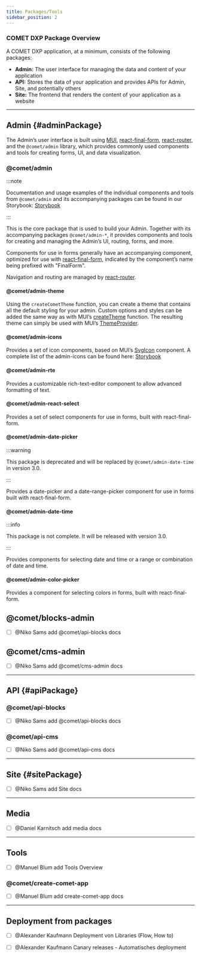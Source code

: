 ```yaml
---
title: Packages/Tools
sidebar_position: 2
---
```


### COMET DXP Package Overview

A COMET DXP application, at a minimum, consists of the following packages:
* **Admin:** The user interface for managing the data and content of your application
* **API:** Stores the data of your application and provides APIs for Admin, Site, and potentially others
* **Site:** The frontend that renders the content of your application as a website

---

## Admin {#adminPackage}

The Admin’s user interface is built using [MUI](https://mui.com/), [react-final-form](https://final-form.org/react), [react-router](https://reactrouter.com/), and the `@comet/admin` library, which provides commonly used components and tools for creating forms, UI, and data visualization.

### @comet/admin

:::note

Documentation and usage examples of the individual components and tools from `@comet/admin` and its accompanying packages can be found in our Storybook: [Storybook](https://comet-admin.netlify.app/)

:::

This is the core package that is used to build your Admin. Together with its accompanying packages `@comet/admin-*`, it provides components and tools for creating and managing the Admin’s UI, routing, forms, and more.

Components for use in forms generally have an accompanying component, optimized for use with [react-final-form](https://final-form.org/react), indicated by the component’s name being prefixed with "FinalForm".

Navigation and routing are managed by [react-router](https://reactrouter.com/).

#### @comet/admin-theme

Using the `createCometTheme` function, you can create a theme that contains all the default styling for your admin. Custom options and styles can be added the same way as with MUI’s [createTheme](https://mui.com/material-ui/customization/theming/#api) function. The resulting theme can simply be used with MUI’s [ThemeProvider](https://mui.com/material-ui/customization/theming/#theme-provider).

#### @comet/admin-icons

Provides a set of icon components, based on MUI’s [SvgIcon](https://mui.com/material-ui/icons/#svgicon) component.
A complete list of the admin-icons can be found here: [Storybook](https://comet-admin.netlify.app/?path=/story/docs-icons-list--page)

<!--TODO: The link will change to “https://comet-admin.netlify.app/?path=/story/docs-icons-all-icons--page“ when merged: -->

#### @comet/admin-rte

Provides a customizable rich-text-editor component to allow advanced formatting of text.

#### @comet/admin-react-select

Provides a set of select components for use in forms, built with react-final-form.

#### @comet/admin-date-picker

:::warning

This package is deprecated and will be replaced by `@comet/admin-date-time` in version 3.0.

:::

Provides a date-picker and a date-range-picker component for use in forms built with react-final-form.

#### @comet/admin-date-time

:::info

This package is not complete. It will be released with version 3.0.

:::

Provides components for selecting date and time or a range or combination of date and time.

#### @comet/admin-color-picker

Provides a component for selecting colors in forms, built with react-final-form.

## @comet/blocks-admin

- [ ] @Niko Sams add @comet/api-blocks docs
<!-- TODO: add block -->

## @comet/cms-admin

- [ ] @Niko Sams add @comet/cms-admin docs
<!-- TODO: add block -->

---

## API {#apiPackage}

### @comet/api-blocks

- [ ] @Niko Sams add @comet/api-blocks docs
<!-- TODO: add block -->

### @comet/api-cms

- [ ] @Niko Sams add @comet/api-cms docs
<!-- TODO: add block -->

---

## Site {#sitePackage}

- [ ] @Niko Sams add Site docs

---

## Media
- [ ] @Daniel Karnitsch add media docs

---

## Tools

- [ ] @Manuel Blum add Tools Overview

### @comet/create-comet-app

- [ ] @Manuel Blum add create-comet-app docs

---

## Deployment from packages

- [ ] @Alexander Kaufmann Deployment von Libraries (Flow, How to)

- [ ] @Alexander Kaufmann Canary releases - Automatisches deployment